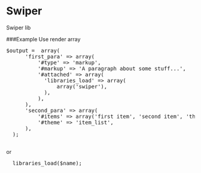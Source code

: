 # Swiper
Swiper lib

###Example
Use render array
<pre>
$output =  array(
      'first_para' => array(
          '#type' => 'markup',
          '#markup' => 'A paragraph about some stuff...',
          '#attached' => array(
            'libraries_load' => array(
                array('swiper'),
            ),
          ),
      ),
      'second_para' => array(
          '#items' => array('first item', 'second item', 'third item'),
          '#theme' => 'item_list',
      ),
  );
  </pre>
  or
  <pre>
  libraries_load($name);
  </pre>
